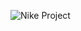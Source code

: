 

![Nike Project](https://user-images.githubusercontent.com/95934365/184975714-10dc3e58-170d-42d8-b1a9-55e9b9fdab14.png)
